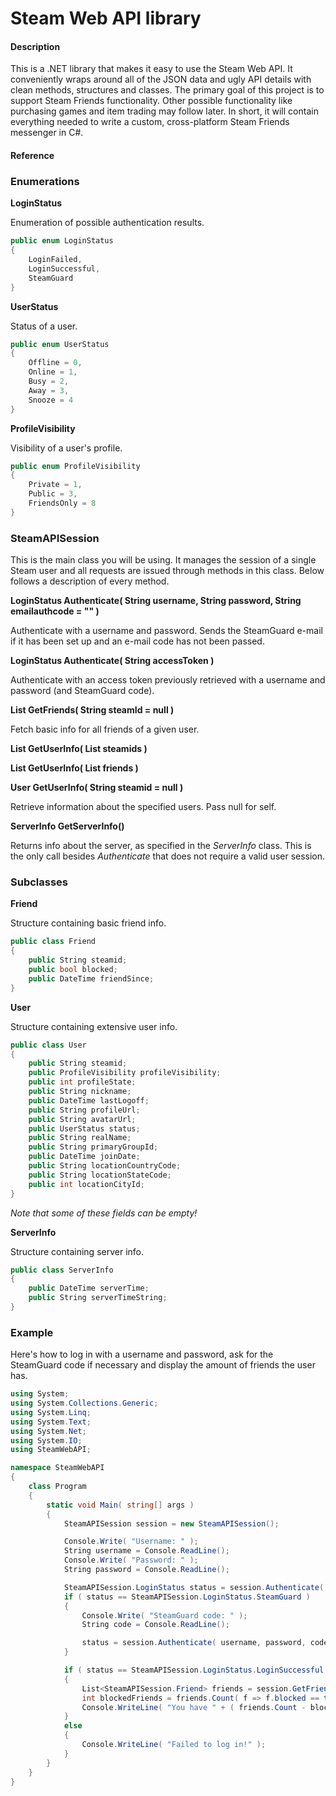 Steam Web API library
========

#### Description ####

This is a .NET library that makes it easy to use the Steam Web API. It conveniently wraps around all of the JSON data and ugly API details with clean methods, structures and classes.
The primary goal of this project is to support Steam Friends functionality. Other possible functionality like purchasing games and item trading may follow later. In short, it will contain
everything needed to write a custom, cross-platform Steam Friends messenger in C#.

#### Reference ####

### Enumerations ###

**LoginStatus**

Enumeration of possible authentication results.

```c#
public enum LoginStatus
{
	LoginFailed,
	LoginSuccessful,
	SteamGuard
}
```

**UserStatus**

Status of a user.

```c#
public enum UserStatus
{
	Offline = 0,
	Online = 1,
	Busy = 2,
	Away = 3,
	Snooze = 4
}
```

**ProfileVisibility**

Visibility of a user's profile.

```c#
public enum ProfileVisibility
{
	Private = 1,
	Public = 3,
	FriendsOnly = 8
}
```

### SteamAPISession ###

This is the main class you will be using. It manages the session of a single Steam user and all requests are issued through methods in this class.
Below follows a description of every method.

**LoginStatus Authenticate( String username, String password, String emailauthcode = "" )**

Authenticate with a username and password. Sends the SteamGuard e-mail if it has been set up and an e-mail code has not been passed.

**LoginStatus Authenticate( String accessToken )**

Authenticate with an access token previously retrieved with a username and password (and SteamGuard code).

**List<Friend> GetFriends( String steamId = null )**

Fetch basic info for all friends of a given user.

**List<User> GetUserInfo( List<String> steamids )**

**List<User> GetUserInfo( List<Friend> friends )**

**User GetUserInfo( String steamid = null )**

Retrieve information about the specified users. Pass null for self.

**ServerInfo GetServerInfo()**

Returns info about the server, as specified in the *ServerInfo* class. This is the only call besides *Authenticate* that does not require a valid user session.

### Subclasses ###

**Friend**

Structure containing basic friend info.

```c#
public class Friend
{
    public String steamid;
    public bool blocked;
    public DateTime friendSince;
}
```

**User**

Structure containing extensive user info.

```c#
public class User
{
	public String steamid;
	public ProfileVisibility profileVisibility;
	public int profileState;
	public String nickname;
	public DateTime lastLogoff;
	public String profileUrl;
	public String avatarUrl;
	public UserStatus status;
	public String realName;
	public String primaryGroupId;
	public DateTime joinDate;
	public String locationCountryCode;
	public String locationStateCode;
	public int locationCityId;
}
```

*Note that some of these fields can be empty!*

**ServerInfo**

Structure containing server info.

```c#
public class ServerInfo
{
    public DateTime serverTime;
    public String serverTimeString;
}
```

### Example ###

Here's how to log in with a username and password, ask for the SteamGuard code if necessary and display the amount of friends the user has.

```c#
using System;
using System.Collections.Generic;
using System.Linq;
using System.Text;
using System.Net;
using System.IO;
using SteamWebAPI;

namespace SteamWebAPI
{
    class Program
    {
        static void Main( string[] args )
        {
            SteamAPISession session = new SteamAPISession();

            Console.Write( "Username: " );
            String username = Console.ReadLine();
            Console.Write( "Password: " );
            String password = Console.ReadLine();

            SteamAPISession.LoginStatus status = session.Authenticate( username, password );
            if ( status == SteamAPISession.LoginStatus.SteamGuard )
            {
                Console.Write( "SteamGuard code: " );
                String code = Console.ReadLine();

                status = session.Authenticate( username, password, code );
            }

            if ( status == SteamAPISession.LoginStatus.LoginSuccessful )
            {
                List<SteamAPISession.Friend> friends = session.GetFriends();
                int blockedFriends = friends.Count( f => f.blocked == true );
                Console.WriteLine( "You have " + ( friends.Count - blockedFriends ) + " friends and " + blockedFriends + " fiends!" );
            }
            else
            {
                Console.WriteLine( "Failed to log in!" );
            }
        }
    }
}
```